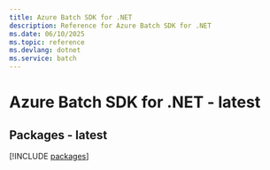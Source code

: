 ```yaml
---
title: Azure Batch SDK for .NET
description: Reference for Azure Batch SDK for .NET
ms.date: 06/10/2025
ms.topic: reference
ms.devlang: dotnet
ms.service: batch
---
```

# Azure Batch SDK for .NET - latest
## Packages - latest
[!INCLUDE [packages](batch-index.md)]